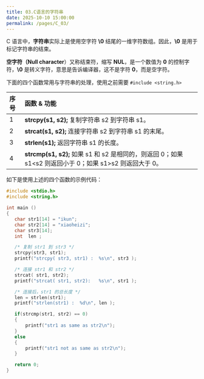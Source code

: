 ```yaml
---
title: 03.C语言的字符串
date: 2025-10-10 15:00:00
permalink: /pages/C_03/
---
```


C 语言中，**字符串**实际上是使用空字符 **\0** 结尾的一维字符数组。因此，**\0** 是用于标记字符串的结束。

**空字符（Null character**）又称结束符，缩写 **NUL**，是一个数值为 **0** 的控制字符，**\0** 是转义字符，意思是告诉编译器，这不是字符 **0**，而是空字符。

下面的四个函数常用与字符串的处理，使用之前需要 `#include <string.h>`

| 序号 | 函数 & 功能                                                  |
| :--- | :----------------------------------------------------------- |
| 1    | **strcpy(s1, s2);** 复制字符串 s2 到字符串 s1。              |
| 2    | **strcat(s1, s2);** 连接字符串 s2 到字符串 s1 的末尾。       |
| 3    | **strlen(s1);** 返回字符串 s1 的长度。                       |
| 4    | **strcmp(s1, s2);** 如果 s1 和 s2 是相同的，则返回 0；如果 s1<s2 则返回小于 0；如果 s1>s2 则返回大于 0。 |

如下是使用上述的四个函数的示例代码：

```c
#include <stdio.h>
#include <string.h>

int main ()
{
   char str1[14] = "ikun";
   char str2[14] = "xiaoheizi";
   char str3[14];
   int  len ;

   /* 复制 str1 到 str3 */
   strcpy(str3, str1);
   printf("strcpy( str3, str1) :  %s\n", str3 );

   /* 连接 str1 和 str2 */
   strcat( str1, str2);
   printf("strcat( str1, str2):   %s\n", str1 );

   /* 连接后，str1 的总长度 */
   len = strlen(str1);
   printf("strlen(str1) :  %d\n", len );

   if(strcmp(str1, str2) == 0)
   {
       printf("str1 as same as str2\n");
   }
   else
   {
       printf("str1 not as same as str2\n");
   }

   return 0;
}

```

